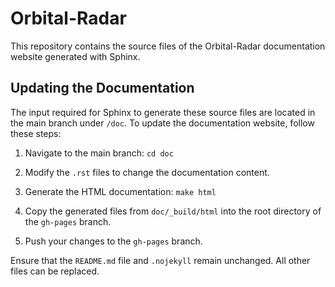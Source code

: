 # Orbital-Radar

This repository contains the source files of the Orbital-Radar documentation website generated with Sphinx.

## Updating the Documentation

The input required for Sphinx to generate these source files are located in the main branch under `/doc`. To update the documentation website, follow these steps:

1. Navigate to the main branch:
   `cd doc`

2. Modify the `.rst` files to change the documentation content.

3. Generate the HTML documentation: `make html`

4. Copy the generated files from `doc/_build/html` into the root directory of the `gh-pages` branch.

5. Push your changes to the `gh-pages` branch.

Ensure that the `README.md` file and `.nojekyll` remain unchanged. All other files can be replaced.

